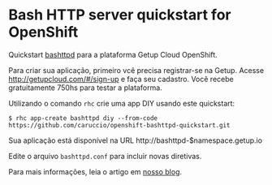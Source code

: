 Bash HTTP server quickstart for OpenShift
=========================================
Quickstart [bashttpd](https://github.com/avleen/bashttpd) para a plataforma Getup Cloud OpenShift.

Para criar sua aplicação, primeiro vcê precisa registrar-se na Getup.
Acesse http://getupcloud.com/#/sign-up e faça seu cadastro.
Você recebe gratuitamente 750hs para testar a plataforma.

Utilizando o comando `rhc` crie uma app DIY usando este quickstart:

    $ rhc app-create bashttpd diy --from-code https://github.com/caruccio/openshift-bashttpd-quickstart.git

Sua aplicação está disponível na URL http://bashttpd-$namespace.getup.io

Edite o arquivo `bashttpd.conf` para incluir novas diretivas.

Para mais informações, leia o artigo em [nosso blog](http://getupcloud.com/blog/bashttpd-servidor-http-em-shell-script).
